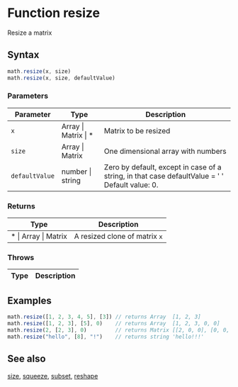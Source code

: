 <!-- Note: This file is automatically generated from source code comments. Changes made in this file will be overridden. -->

# Function resize

Resize a matrix


## Syntax

```js
math.resize(x, size)
math.resize(x, size, defaultValue)
```

### Parameters

Parameter | Type | Description
--------- | ---- | -----------
`x` | Array &#124; Matrix &#124; * | Matrix to be resized
`size` | Array &#124; Matrix | One dimensional array with numbers
`defaultValue` | number &#124; string | Zero by default, except in case of a string, in that case defaultValue = ' ' Default value: 0.

### Returns

Type | Description
---- | -----------
* &#124; Array &#124; Matrix | A resized clone of matrix `x`


### Throws

Type | Description
---- | -----------


## Examples

```js
math.resize([1, 2, 3, 4, 5], [3]) // returns Array  [1, 2, 3]
math.resize([1, 2, 3], [5], 0)    // returns Array  [1, 2, 3, 0, 0]
math.resize(2, [2, 3], 0)         // returns Matrix [[2, 0, 0], [0, 0, 0]]
math.resize("hello", [8], "!")    // returns string 'hello!!!'
```


## See also

[size](size.md),
[squeeze](squeeze.md),
[subset](subset.md),
[reshape](reshape.md)
